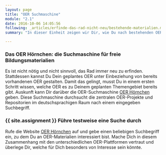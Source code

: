 ```yaml
---
layout: page
title: "OER Suchmaschine"
module: "2.1"
date: 2016-10-06 14:05:56
following: _articles/erfinde-das-rad-nicht-neu/bestehende-materialien.md
summary: "In dieser Einheit zeigen wir Dir, wie Du nach bestehenden OER recherchierst."

---
```



### Das OER Hörnchen: die Suchmaschine für freie Bildungsmaterialien

Es ist nicht nötig und nicht sinnvoll, das Rad immer neu zu erfinden. Stattdessen kannst Du Dein geplantes OER unter Einbeziehung von bereits vorhandenen OER gestalten.
Damit das gelingt, musst Du in einem ersten Schritt wissen, welche OER es zu Deinem geplanten Themengebiet bereits gibt. Auskunft kann Dir darüber die OER-Suchmaschine [OER Hörnchen](https://oerhoernchen.de/suche) geben.
Diese Suchmaschine durchsucht die zentralen OER-Projekte und Repositorien im deutschsprachigen Raum nach einem eingegeben Suchbegriff.

### {{ site.assignment }} Führe testweise eine Suche durch

Rufe die Website [OER Hörnchen](https://oerhoernchen.de/suche) auf und gebe einen beliebigen Suchbegriff ein, zu dem Du an OER-Materialien interessiert bist. 
Mache Dich in diesem Zusammenhang mit den unterschiedlichen OER-Plattformen vertraut und überlege Dir, welche für Dich besonders von Interesse sein könnte. 
